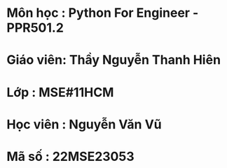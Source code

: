 # Môn học  : Python For Engineer - PPR501.2
# Giáo viên: Thầy Nguyễn Thanh Hiên
# Lớp      : MSE#11HCM
# Học viên : Nguyễn Văn Vũ
# Mã số    : 22MSE23053

